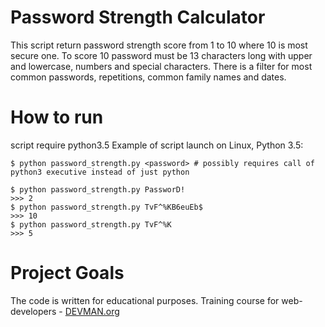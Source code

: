 # Password Strength Calculator

This script return password strength score from 1 to 10 where 10
is most secure one. To score 10 password must be 13 characters long
with upper and lowercase, numbers and special characters.
There is a filter for most common passwords, repetitions,
common family names and dates.
# How to run

script require python3.5 Example of script launch on Linux, Python 3.5:
```#!bash
$ python password_strength.py <password> # possibly requires call of python3 executive instead of just python

$ python password_strength.py PassworD!
>>> 2
$ python password_strength.py TvF^%KB6euEb$
>>> 10
$ python password_strength.py TvF^%K
>>> 5

```
# Project Goals

The code is written for educational purposes. Training course for web-developers - [DEVMAN.org](https://devman.org)

